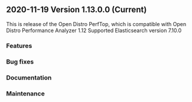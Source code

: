 ## 2020-11-19 Version 1.13.0.0 (Current)

This is release of the Open Distro PerfTop, which is compatible with Open Distro Performance Analyzer 1.12
Supported Elasticsearch version 7.10.0

### Features

### Bug fixes

### Documentation

### Maintenance
